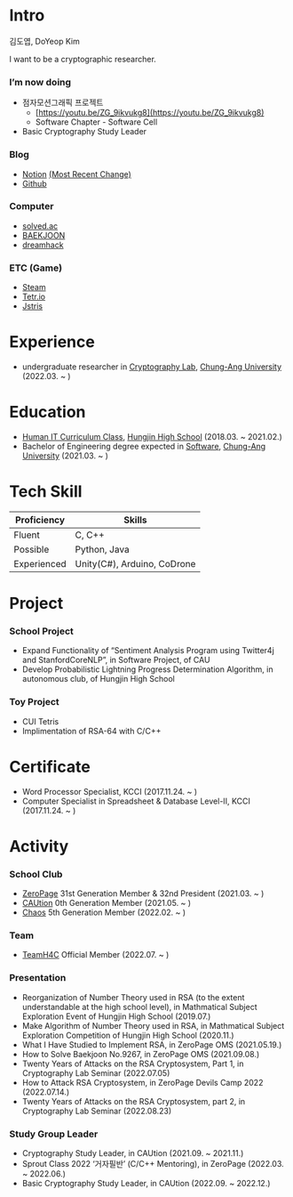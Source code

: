 # Intro

김도엽, DoYeop Kim

I want to be a cryptographic researcher.

### I’m now doing

- 점자모션그래픽 프로젝트
    - [https://youtu.be/ZG_9ikvukg8](https://youtu.be/ZG_9ikvukg8)
    - Software Chapter - Software Cell
- Basic Cryptography Study Leader

### Blog
- [Notion](https://kredsya.notion.site) [(Most Recent Change)](https://kredsya.notion.site/Resume-a31096489bb34eaeae152cc77515a7e1)
- [Github](https://github.com/Kredsya)
### Computer
- [solved.ac](https://solved.ac/profile/clock)
- [BAEKJOON](https://www.acmicpc.net/user/clock)
- [dreamhack](https://dreamhack.io/users/25572)
### ETC (Game)
- [Steam](https://steamcommunity.com/id/21432134/)
- [Tetr.io](https://ch.tetr.io/u/kredsya)
- [Jstris](https://jstris.jezevec10.com/u/Clock)

# Experience

- undergraduate researcher in [Cryptography Lab](http://www.hyungtaelee.com/), [Chung-Ang University](https://www.cau.ac.kr/index.do) (2022.03. ~ )

# Education

- [Human IT Curriculum Class](https://hungjin.hs.kr/doc.view?mcode=1810&cate=1810), [Hungjin High School](https://hungjin.hs.kr/?_page=1) (2018.03. ~ 2021.02.)
- Bachelor of Engineering degree expected in [Software](https://cse.cau.ac.kr/main.php), [Chung-Ang University](https://www.cau.ac.kr/index.do) (2021.03. ~ )

#  Tech Skill

| Proficiency | Skills |
| --- | --- |
| Fluent | C, C++ |
| Possible | Python, Java |
| Experienced | Unity(C#), Arduino, CoDrone |

# Project

### School Project

- Expand Functionality of “Sentiment Analysis Program using Twitter4j and StanfordCoreNLP”, in Software Project, of CAU
- Develop Probabilistic Lightning Progress Determination Algorithm, in autonomous club, of Hungjin High School

### Toy Project

- CUI Tetris
- Implimentation of RSA-64 with C/C++

# Certificate

- Word Processor Specialist, KCCI (2017.11.24. ~ )
- Computer Specialist in Spreadsheet & Database Level-Ⅱ, KCCI (2017.11.24. ~ )

# Activity

### School Club

- [ZeroPage](https://wiki.zeropage.org/wiki.php) 31st Generation Member & 32nd President (2021.03. ~ )
- [CAUtion](https://1unaram.notion.site/1unaram/CAUtion-e608f0a8dda34822be5cfeea9e9e6124) 0th Generation Member (2021.05. ~ )
- [Chaos](https://cauchaos.github.io/) 5th Generation Member (2022.02. ~ )

### Team

- [TeamH4C](https://teamh4c.com/) Official Member (2022.07. ~ )

### Presentation

- Reorganization of Number Theory used in RSA (to the extent understandable at the high school level), in Mathmatical Subject Exploration Event of Hungjin High School (2019.07.)
- Make Algorithm of Number Theory used in RSA, in Mathmatical Subject Exploration Competition of Hungjin High School (2020.11.)
- What I Have Studied to Implement RSA, in ZeroPage OMS (2021.05.19.)
- How to Solve Baekjoon No.9267, in ZeroPage OMS (2021.09.08.)
- Twenty Years of Attacks on the RSA Cryptosystem, Part 1, in Cryptography Lab Seminar (2022.07.05)
- How to Attack RSA Cryptosystem, in ZeroPage Devils Camp 2022 (2022.07.14.)
- Twenty Years of Attacks on the RSA Cryptosystem, part 2, in Cryptography Lab Seminar (2022.08.23)

### Study Group Leader

- Cryptography Study Leader, in CAUtion (2021.09. ~ 2021.11.)
- Sprout Class 2022 ‘거자필반’ (C/C++ Mentoring), in ZeroPage (2022.03. ~ 2022.06.)
- Basic Cryptography Study Leader, in CAUtion (2022.09. ~ 2022.12.)
